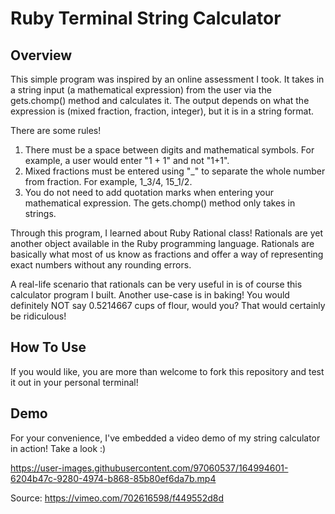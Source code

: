 # **Ruby Terminal String Calculator**

## **Overview**

This simple program was inspired by an online assessment I took. It takes in a string input (a mathematical expression) from the user via the gets.chomp() method and calculates it. The output depends on what the expression is (mixed fraction, fraction, integer), but it is in a string format.

There are some rules!

1. There must be a space between digits and mathematical symbols. For example, a user would enter "1 + 1" and not "1+1".
2. Mixed fractions must be entered using "\_" to separate the whole number from fraction. For example, 1_3/4, 15_1/2.
3. You do not need to add quotation marks when entering your mathematical expression. The gets.chomp() method only takes in strings.

Through this program, I learned about Ruby Rational class! Rationals are yet another object available in the Ruby programming language. Rationals are basically what most of us know as fractions and offer a way of representing exact numbers without any rounding errors.

A real-life scenario that rationals can be very useful in is of course this calculator program I built. Another use-case is in baking! You would definitely NOT say 0.5214667 cups of flour, would you? That would certainly be ridiculous!

## **How To Use**

If you would like, you are more than welcome to fork this repository and test it out in your personal terminal!

## **Demo**

For your convenience, I've embedded a video demo of my string calculator in action! Take a look :)

https://user-images.githubusercontent.com/97060537/164994601-6204b47c-9280-4974-b868-85b80ef6da7b.mp4

Source: https://vimeo.com/702616598/f449552d8d
